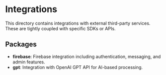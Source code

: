 # Integrations

This directory contains integrations with external third-party services. These are tightly coupled with specific SDKs or APIs.

## Packages

- **firebase**: Firebase integration including authentication, messaging, and admin features.
- **gpt**: Integration with OpenAI GPT API for AI-based processing.
